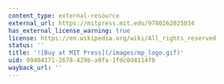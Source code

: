 ```yaml
---
content_type: external-resource
external_url: https://mitpress.mit.edu/9780262025034
has_external_license_warning: true
license: https://en.wikipedia.org/wiki/All_rights_reserved
status: ''
title: '![Buy at MIT Press](/images/mp_logo.gif)'
uid: 99404171-2678-429b-a9fa-1fdc0d4114f0
wayback_url: ''
---
```

